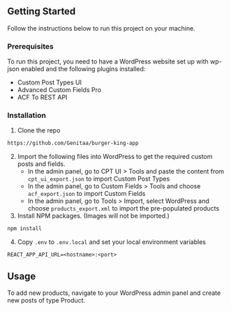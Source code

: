 ## Getting Started

Follow the instructions below to run this project on your machine.

### Prerequisites

To run this project, you need to have a WordPress website set up with wp-json enabled and the following plugins installed: 
* Custom Post Types UI
* Advanced Custom Fields Pro
* ACF To REST API


### Installation

1. Clone the repo
```sh
https://github.com/Genitaa/burger-king-app
```
2. Import the following files into WordPress to get the required custom posts and fields.
	-  In the admin panel, go to CPT UI > Tools and paste the content from `cpt_ui_export.json` to import Custom Post Types 
	-  In the admin panel, go to Custom Fields > Tools and choose `acf_export.json` to import Custom Fields
	- In the admin panel, go to Tools > Import, select WordPress and choose `products_export.xml`  to import the pre-populated products
3. Install NPM packages. (Images will not be imported.)
```sh
npm install
```

4. Copy `.env` to `.env.local`  and set your local environment variables
```
REACT_APP_API_URL=<hostname>:<port>
```

<!-- USAGE EXAMPLES -->
## Usage

To add new products, navigate to your WordPress admin panel and create new posts of type Product.
